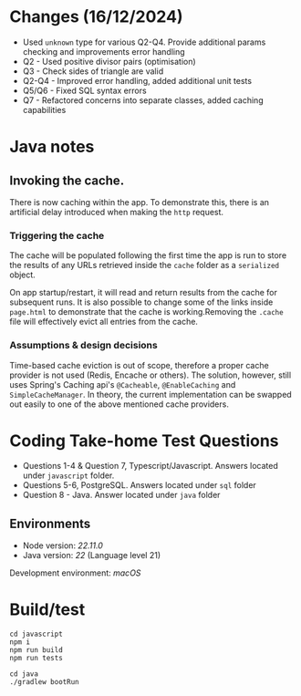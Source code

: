 # Changes (16/12/2024)

- Used `unknown` type for various Q2-Q4. Provide additional params checking and improvements error handling
- Q2 - Used positive divisor pairs (optimisation)
- Q3 - Check sides of triangle are valid
- Q2-Q4 - Improved error handling, added additional unit tests 
- Q5/Q6 - Fixed SQL syntax errors
- Q7 - Refactored concerns into separate classes, added caching capabilities

# Java notes

## Invoking the cache.

There is now caching within the app. To demonstrate this, there is an artificial delay introduced when making the `http` request. 

### Triggering the cache

The cache will be populated following the first time the app is run to store the results of any URLs retrieved inside the `cache` folder as a `serialized` object. 

On app startup/restart, it will read and return results from the cache for subsequent runs. 
It is also possible to change some of the links inside `page.html` to demonstrate that the cache is working.Removing the `.cache` file will effectively evict all entries from the cache. 

### Assumptions & design decisions

Time-based cache eviction is out of scope, therefore a proper cache provider is not used (Redis, Encache or others). The solution, however, still uses Spring's Caching api's `@Cacheable`, `@EnableCaching` and `SimpleCacheManager`. In theory, the current implementation can be swapped out easily to one of the above mentioned cache providers.

# Coding Take-home Test Questions

- Questions 1-4 & Question 7, Typescript/Javascript. Answers located under `javascript` folder.
- Questions 5-6, PostgreSQL. Answers located under `sql` folder
- Question 8 - Java. Answer located under `java` folder

## Environments

- Node version: *22.11.0*
- Java version: *22* (Language level 21)

Development environment: *macOS*

# Build/test

```
cd javascript
npm i
npm run build
npm run tests
```

```
cd java
./gradlew bootRun
```